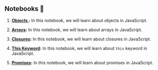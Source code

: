 ## Notebooks 📓

1. **[Objects ](01-Objects.ipynb):** In this notebook, we will learn about objects in JavaScript.

2. **[Arrays](02-Arrays.ipynb):** In this notebook, we will learn about arrays in JavaScript.

3. **[Closures](03-Closures.ipynb):** In this notebook, we will learn about closures in JavaScript.

4. **[This Keyword](04-This-Keyword.ipynb):** In this notebook, we will learn about `this` keyword in JavaScript.

5. **[Promises](05-Promises.ipynb):** In this notebook, we will learn about promises in JavaScript.
